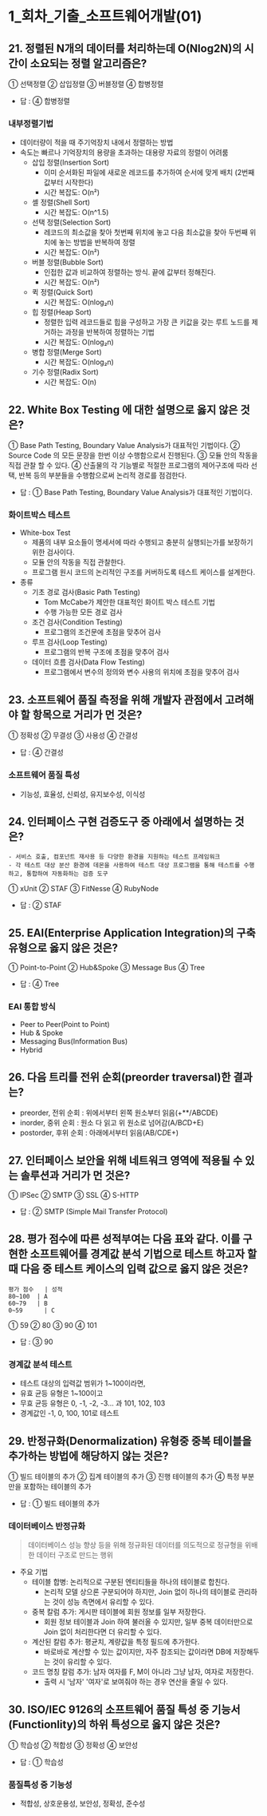 # 1_회차_기출_소프트웨어개발(01)

## 21. 정렬된 N개의 데이터를 처리하는데 O(Nlog2N)의 시간이 소요되는 정렬 알고리즘은?
① 선택정렬
② 삽입정렬
③ 버블정렬
④ 합병정렬
- 답 : ④ 합병정렬

### 내부정렬기법
- 데이터량이 적을 때 주기억장치 내에서 정렬하는 방법
- 속도는 빠르나 기억장치의 용량을 초과하는 대용량 자료의 정렬이 어려룸
  - 삽입 정렬(Insertion Sort)
    - 이미 순서화된 파일에 새로운 레코드를 추가하여 순서에 맞게 배치 (2번째 값부터 시작한다)
    - 시간 복잡도: O(n²)
  - 셸 정렬(Shell Sort)
    - 시간 복잡도: O(n^1.5)
  - 선택 정렬(Selection Sort)
    - 레코드의 최소값을 찾아 첫번째 위치에 놓고 다음 최소값을 찾아 두번째 위치에 놓는 방법을 반복하여 정렬
    - 시간 복잡도: O(n²)
  - 버블 정렬(Bubble Sort)
    - 인접한 값과 비교하여 정렬하는 방식. 끝에 값부터 정해진다.
    - 시간 복잡도: O(n²)
  - 퀵 정렬(Quick Sort)
    - 시간 복잡도: O(nlog₂n)
  - 힙 정렬(Heap Sort)
    - 정렬한 입력 레코드들로 힙을 구성하고 가장 큰 키값을 갖는 루트 노드를 제거하는 과정을 반복하여 정렬하는 기법
    - 시간 복잡도: O(nlog₂n)
  - 병합 정렬(Merge Sort)
    - 시간 복잡도: O(nlog₂n)
  - 기수 정렬(Radix Sort)
    - 시간 복잡도: O(n)
  
## 22. White Box Testing 에 대한 설명으로 옳지 않은 것은?
① Base Path Testing, Boundary Value Analysis가 대표적인 기법이다.
② Source Code 의 모든 문장을 한번 이상 수행함으로서 진행된다.
③ 모듈 안의 작동을 직접 관찰 할 수 있다.
④ 산출물의 각 기능별로 적절한 프로그램의 제어구조에 따라 선택, 반복 등의 부분들을 수행함으로써 논리적 경로를 점검한다.
- 답 : ① Base Path Testing, Boundary Value Analysis가 대표적인 기법이다.

### 화이트박스 테스트
- White-box Test
  - 제품의 내부 요소들이 명세서에 따라 수행되고 충분히 실행되는가를 보장하기 위한 검사이다.
  - 모듈 안의 작동을 직접 관찰한다.
  - 프로그램 원시 코드의 논리적인 구조를 커버하도록 테스트 케이스를 설계한다.
- 종류
  - 기초 경로 검사(Basic Path Testing)
    - Tom McCabe가 제안한 대표적인 화이트 박스 테스트 기법
    - 수행 가능한 모든 경로 검사
  - 조건 검사(Condition Testing)
    - 프로그램의 조건문에 초점을 맞추어 검사
  - 루프 검사(Loop Testing)
    - 프로그램의 반복 구조에 초점을 맞추어 검사
  - 데이터 흐름 검사(Data Flow Testing)
    - 프로그램에서 변수의 정의와 변수 사용의 위치에 초점을 맞추어 검사

## 23. 소프트웨어 품질 측정을 위해 개발자 관점에서 고려해야 할 항목으로 거리가 먼 것은?
① 정확성
② 무결성
③ 사용성
④ 간결성
- 답 : ④ 간결성

### 소프트웨어 품질 특성
- 기능성, 효율성, 신뢰성, 유지보수성, 이식성

## 24. 인터페이스 구현 검증도구 중 아래에서 설명하는 것은?
```
- 서비스 호출, 컴포넌트 재사용 등 다양한 환경을 지원하는 테스트 프레임워크
- 각 테스트 대상 분산 환경에 데몬을 사용하여 테스트 대상 프로그램을 통해 테스트를 수행하고, 통합하여 자동화하는 검증 도구
```
① xUnit
② STAF
③ FitNesse
④ RubyNode
- 답 : ② STAF

## 25. EAI(Enterprise Application Integration)의 구축 유형으로 옳지 않은 것은?
① Point-to-Point
② Hub&Spoke
③ Message Bus
④ Tree
- 답 : ④ Tree

### EAI 통합 방식
- Peer to Peer(Point to Point)
- Hub & Spoke
- Messaging Bus(Information Bus)
- Hybrid

## 26. 다음 트리를 전위 순회(preorder traversal)한 결과는?
- preorder, 전위 순회 : 위에서부터 왼쪽 원소부터 읽음(+**/ABCDE)
- inorder, 중위 순회 : 원소 다 읽고 위 원소로 넘어감(A/B*C*D+E)
- postorder, 후위 순회 : 아래에서부터 읽음(AB/C*D*E+)

## 27. 인터페이스 보안을 위해 네트워크 영역에 적용될 수 있는 솔루션과 거리가 먼 것은?
① IPSec
② SMTP
③ SSL
④ S-HTTP
- 답 : ② SMTP (Simple Mail Transfer Protocol)

## 28. 평가 점수에 따른 성적부여는 다음 표와 같다. 이를 구현한 소프트웨어를 경계값 분석 기법으로 테스트 하고자 할 때 다음 중 테스트 케이스의 입력 값으로 옳지 않은 것은?
```
평가 점수	| 성적
80~100	| A
60~79   | B
0~59	  | C
```
① 59
② 80
③ 90
④ 101
- 답 : ③ 90

### 경계값 분석 테스트
- 테스트 대상의 입력값 범위가 1~100이라면,
- 유효 균등 유형은 1~100이고
- 무효 균등 유형은 0, -1, -2, -3... 과 101, 102, 103
- 경계값인 -1, 0, 100, 101로 테스트

## 29. 반정규화(Denormalization) 유형중 중복 테이블을 추가하는 방법에 해당하지 않는 것은?
① 빌드 테이블의 추가
② 집계 테이블의 추가
③ 진행 테이블의 추가
④ 특정 부분만을 포함하는 테이블의 추가
- 답 : ① 빌드 테이블의 추가

### 데이터베이스 반정규화
> 데이터베이스 성능 향상 등을 위해 정규화된 데이터를 의도적으로 정규형을 위배한 데이터 구조로 만드는 행위
- 주요 기법
  - 테이블 합병: 논리적으로 구분된 엔티티들을 하나의 테이블로 합친다.
    - 논리적 모델 상으론 구분되어야 하지만, Join 없이 하나의 테이블로 관리하는 것이 성능 측면에서 유리할 수 있다.
  - 중복 칼럼 추가: 게시판 테이블에 회원 정보를 일부 저장한다.
    - 회원 정보 테이블과 Join 하여 불러올 수 있지만, 일부 중복 데이터만으로 Join 없이 처리한다면 더 유리할 수 있다.
  - 계산된 칼럼 추가: 평균치, 계량값을 특정 필드에 추가한다.
    - 바로바로 계산할 수 있는 값이지만, 자주 참조되는 값이라면 DB에 저장해두는 것이 유리할 수 있다.
  - 코드 명칭 칼럼 추가: 남자 여자를 F, M이 아니라 그냥 남자, 여자로 저장한다.
    - 출력 시 '남자' '여자'로 보여줘야 하는 경우 연산을 줄일 수 있다.

## 30. ISO/IEC 9126의 소프트웨어 품질 특성 중 기능서(Functionlity)의 하위 특성으로 옳지 않은 것은?
① 학습성
② 적합성
③ 정확성
④ 보안성
- 답 : ① 학습성

### 품질특성 중 기능성
- 적합성, 상호운용성, 보안성, 정확성, 준수성

